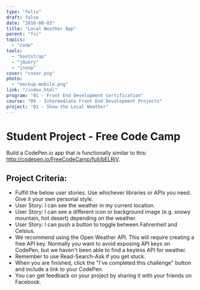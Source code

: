 ```yaml
---
type: "folio"
draft: false
date: "2016-08-03"
title: "Local Weather App"
parent: "fcc"
topics:
  - "code"
tools:
  - "bootstrap"
  - "jQuery"
  - "jsonp"
cover: "cover.png"
photo:
  - "mockup-mobile.png"
link: "/index.html"
program: "01 - Front End Development Certification"
course: "09 - Intermediate Front End Development Projects"
project: "01 - Show the Local Weather"
---
```

# Student Project - Free Code Camp
Build a CodePen.io app that is functionally similar to this: http://codepen.io/FreeCodeCamp/full/bELRjV.

## Project Criteria:
* Fulfill the below user stories. Use whichever libraries or APIs you need. Give it your own personal style.
* User Story: I can see the weather in my current location.
* User Story: I can see a different icon or background image (e.g. snowy mountain, hot desert) depending on the weather.
* User Story: I can push a button to toggle between Fahrenheit and Celsius.
* We recommend using the Open Weather API. This will require creating a free API key. Normally you want to avoid exposing API keys on CodePen, but we haven't been able to find a keyless API for weather.
* Remember to use Read-Search-Ask if you get stuck.
* When you are finished, click the "I've completed this challenge" button and include a link to your CodePen.
* You can get feedback on your project by sharing it with your friends on Facebook.
